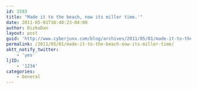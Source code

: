 ```yaml
---
id: 1593
title: "Made it to the beach, now its miller time.'"
date: 2011-05-01T16:40:23-04:00
author: DizkoDan
layout: post
guid: 'http://www.cyberjunx.com/blog/archives/2011/05/01/made-it-to-the-beach-now-its-miller-time/'
permalink: /2011/05/01/made-it-to-the-beach-now-its-miller-time/
aktt_notify_twitter:
    - 'yes'
ljID:
    - '1234'
categories:
    - General
---
```


<div class="posterous_autopost"></div>
